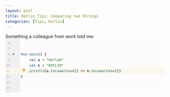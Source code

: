 ```yaml
---
layout: post
title: Kotlin Tips: Comparing two Strings
categories: [Tips, Kotlin]
---
```


Something a colleague from work told me: 
![Tip](/images/gifs/comparing_two_strings.gif)
